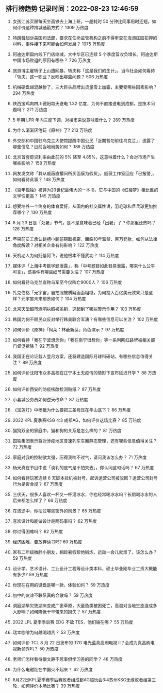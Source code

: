 
## 排行榜趋势 记录时间：2022-08-23 12:46:59
  
  1. 女孩江苏买房每天坐高铁去上海上班，一趟耗时 50 分钟比同事用时还短，如何评价这种跨城通勤方式？ 1309 万热度
    
  2. 特朗普起诉美国司法部，要求在任命监管机构之前不得审查在海湖庄园扣押的材料，事件接下来可能会如何发展？ 1075 万热度
    
  3. 阿迪达斯国内线下门店缩减，大中华区已连续 5 个季度营收负增长。阿迪达斯中国市场败退的原因有哪些？ 726 万热度
    
  4. 旅游博主雇轿子上山遭网暴，轿夫称「这是我们的生计」，当今社会如何看待「轿夫」这一职业？反映出哪些问题？ 506 万热度
    
  5. 机械硬盘越混越惨了，三大巨头品牌出货量雪上加霜，主要受哪些因素影响？ 294 万热度
    
  6. 陕西宝鸡向四川德阳每天送电 1.32 亿度，为何不直接送电到成都，是技术问题吗？ 271 万热度
    
  7. 5  年期 LPR 年内三度下调，对楼市来说意味着什么？ 269 万热度
    
  8. 为什么渐渐厌倦玩《原神》了? 213 万热度
    
  9. 外交部和中国驻乌克兰大使馆提醒中国公民「近期暂勿前往乌克兰」，透露了哪些信息？目前当地局势如何？ 189 万热度
    
  10. 北京首套房贷利率由此前的 5% 降至 4.85%，这意味着什么？会对市场产生哪些影响？ 158 万热度
    
  11. 网友发文称「其从戚薇直播间所买面膜为假货」，戚薇工作室回应「已报警」，如何看待此事？ 148 万热度
    
  12. 《百年孤独》被评为20世纪最伟大的一本书，它与中国的《红楼梦》相比谁的文学性更高？ 145 万热度
    
  13. 想要培养一个终身的体育爱好，从国内的社交属性讲，羽毛球和乒乓球更加推荐哪个？ 130 万热度
    
  14. 8 月 23 日是「处暑」节气，是不是意味着已经「出暑」了？你那里还热吗？ 126 万热度
    
  15. 苹果前员工承认跳槽小鹏前窃取机密，面临10年监禁、百万罚款，如何从法律角度解读？对相关企业有何影响？ 122 万热度
    
  16. 天机老人为何贬低阿飞，说他根本不懂武功？ 114 万热度
    
  17. 媒体评「上海中考数学题泄露」，称「中考题目如此轻易泄露，哪来什么公平可言」，该事件有哪些细节需要关注？ 107 万热度
    
  18. 如何看待乌克兰宣称乌军至今仅阵亡9000人？ 106 万热度
    
  19. 扎克伯格「元宇宙」自拍照被质疑画面粗糙，为何投入百亿美元效果只是这样？元宇宙未来前景如何？ 104 万热度
    
  20. 北京天堂超市酒吧执照被吊销，这起到了哪些警示作用？ 103 万热度
    
  21. 韩国为何不顾民众反对举行韩美联合军演？有哪些信息可以关注？ 102 万热度
    
  22. 如何评价《原神》「柯莱：林薮新芽」角色演示？ 97 万热度
    
  23. 如何看待「我在宁波想念你」「我在南宁很想你」等一系列网红路牌被相关部门督促拆除？ 92 万热度
    
  24. 我国正在论证载人登月方案，还将建造国际月球科研站，有哪些信息值得关注？ 89 万热度
    
  25. 如何评价沈阳市众多高校在辽宁本土无疫情的情形下宣布延迟开学？ 88 万热度
    
  26. 如何评价西安的防疫核酸检测贴纸？ 87 万热度
    
  27. 小县城公务员如何逆天改命？ 87 万热度
    
  28. 《宝莲灯》中杨戬为什么要把三圣母压在华山底下？ 86 万热度
    
  29. 2022 KPL 夏季赛KSG 4:3 成都AG，如何评价这场比赛？ 85 万热度
    
  30. 猫狗双全的家庭中，猫和狗的关系是怎么样的？ 81 万热度
    
  31. 国铁集团表示将对涉疫地区普速列车车厢静态管理，还有哪些信息值得关注？ 72 万热度
    
  32. 家庭对我的控制欲太强，压得我喘不过气，请问我该怎么办？ 71 万热度
    
  33. 杨天真在节目中说「谈判的底气是不怕失去」，你认同这句话吗？ 67 万热度
    
  34. 如何看待玩家连续 8 天脚本挂机被封号，起诉运营公司被驳回？运营公司封号行为是否合规？ 67 万热度
    
  35. 三伏天，很多人喜欢一杯又一杯灌冰水，你也经常喝冰水吗？长期喝冰水的人后来都怎么样了？ 66 万热度
    
  36. 在旅途中，你拍过哪些窗外的风景？ 65 万热度
    
  37. 喜欢设计和能做设计是两码事吗？ 62 万热度
    
  38. 你过得困难吗？ 62 万热度
    
  39. 经济困难，要放弃读书吗? 60 万热度
    
  40. 家有二年级微胖小朋友，相趁暑假帮他锻炼，运动一会儿就烦了，该怎么办？ 59 万热度
    
  41. 设计学、艺术设计、工业设计工程等设计类本科，硕士毕业刚毕业工资大概能有多少? 59 万热度
    
  42. 你现在在用的键盘是哪一款，体验如何？ 59 万热度
    
  43. 初中的友谊不联系真的会散吗？ 59 万热度
    
  44. 洞庭湖旱灾致湖床变成广袤草原，大量鱼类被困死亡，高温对当地生态造成多大影响？如何降低干旱带来的损失？ 57 万热度
    
  45. 2022 LPL 夏季季后赛 EDG 不敌 TES，他们输在哪？ 55 万热度
    
  46. 瑞幸咖啡为何越喝越贵？ 53 万热度
    
  47. 如何评价 TCL 8 月 22 日发布的 T7G 电光蓝真高刷电视 II？会成为真高刷电视新领秀吗？ 50 万热度
    
  48. 老师们怎样看待很文静不惹事但学习差的同学？ 48 万热度
    
  49. 为什么电磁灶在中国火不起来？ 42 万热度
    
  50. 8月22日KPL夏季赛季后赛败者组成都AG超玩会3:4苏州KSG无缘败者组第三轮，如何评价本场比赛？ 39 万热度
    
